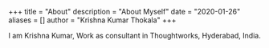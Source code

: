 +++
title = "About"
description = "About Myself"
date = "2020-01-26"
aliases = []
author = "Krishna Kumar Thokala"
+++

I am Krishna Kumar, Work as consultant in Thoughtworks, Hyderabad, India.
